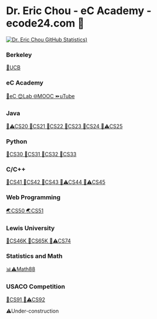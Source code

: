 # Dr. Eric Chou - eC Academy - ecode24.com 👋
[![Dr. Eric Chou GitHub Statistics](https://github-readme-stats.vercel.app/api?username=echou510&show_icons=true&theme=tokyonight))
](https://github.com/echou510/github-readme-stats)

### Berkeley
[🐻UCB ](https://github.com/echou510/UC_Berkeley)
### eC Academy
[🌝eC ](http://www.ecode24.com)[😊Lab ](https://www.ecode24.com/moodle/)[🌐MOOC ](https://www.ecodehacker.com/)[⏩uTube ](https://www.youtube.com/c/EricChouPhD)
### Java
[🍵⚠CS20 ](https://github.com/echou510/CS20Greenfoot)[🍵CS21 ](https://github.com/echou510/CS21PreAPJava)[🍵CS22 ](https://github.com/echou510/CS22Java1)[🍵CS23 ](https://github.com/echou510/CS23Java2)[🍵CS24 ](https://github.com/echou510/CS24APCSAReview)[🍵⚠CS25 ](https://github.com/echou510/CS25Java3)
### Python
[🐍CS30 ](https://github.com/echou510/CS30BriefPython)[🐍CS31 ](https://github.com/echou510/CS31Python1)[🐍CS32 ](https://github.com/echou510/CS32Python2)[🐍CS33 ](https://github.com/echou510/CS33Python3)
### C/C++
[🔵CS41 ](#)[🔵CS42 ](https://github.com/echou510/CS42Cpp)[🔵CS43 ](https://github.com/echou510/CS43CppOOP)[🔵⚠CS44 ](#)[🔵⚠CS45 ](#)
### Web Programming
[🌏CS50 ](https://github.com/echou510/CS50_WebDesign)[🌏CS51 ](https://github.com/echou510/CS51APCSP)
### Lewis University
[💒CS46K ](https://github.com/echou510/CS46ProgrammingLanguages)[💒CS65K ](https://github.com/echou510/CS75Robotics)[💒⚠CS74 ](https://github.com/echou510/CS74IntroRobotics)
### Statistics and Math
[📊⚠Math88 ](https://github.com/echou510/Math88APStatistics)
### USACO Competition
[🐄CS91 ](https://github.com/echou510/CS91USACObronze)[🐄⚠CS92 ](https://github.com/echou510/CS92USACOsilver)

⚠Under-construction
<!--
**echou510/echou510** is a ✨ _special_ ✨ repository because its `README.md` (this file) appears on your GitHub profile.

Here are some ideas to get you started:

- 🔭 I’m currently working on ...
- 🌱 I’m currently learning ...
- 👯 I’m looking to collaborate on ...
- 🤔 I’m looking for help with ...
- 💬 Ask me about ...
- 📫 How to reach me: ...
- 😄 Pronouns: ...
- ⚡ Fun fact: ...
-->
